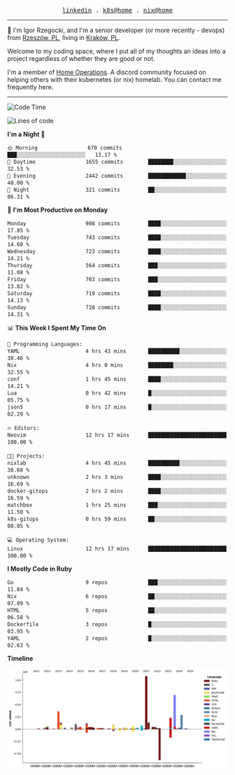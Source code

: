 <p align="center">
  <samp>
    <a href="https://www.linkedin.com/in/ajgon">linkedin</a> .
    <a href="https://github.com/deedee-ops/k8s-gitops">k8s@home</a> .
    <a href="https://github.com/deedee-ops/nixlab">nix@home</a>
  </samp>
</p>

----------------------------------------------------------------

:wave: I'm Igor Rzegocki, and I'm a senior developer (or more recently - devops) from [Rzeszów, PL](https://en.wikipedia.org/wiki/Rzesz%C3%B3w), living in [Kraków, PL](https://en.wikipedia.org/wiki/Krak%C3%B3w).

Welcome to my coding space, where I put all of my thoughts an ideas into a project regardless of whether they are good or not.

I'm a member of [Home Operations](https://discord.gg/home-operations). A discord community focused on helping others with their kubernetes (or nix) homelab. You can contact me frequently here.

----------------------------------------------------------------

<!--START_SECTION:waka-->
![Code Time](http://img.shields.io/badge/Code%20Time-478%20hrs%2041%20mins-blue)

![Lines of code](https://img.shields.io/badge/From%20Hello%20World%20I%27ve%20Written-4.1%20million%20lines%20of%20code-blue)

**I'm a Night 🦉** 

```text
🌞 Morning                670 commits         ███░░░░░░░░░░░░░░░░░░░░░░   13.17 % 
🌆 Daytime                1655 commits        ████████░░░░░░░░░░░░░░░░░   32.53 % 
🌃 Evening                2442 commits        ████████████░░░░░░░░░░░░░   48.00 % 
🌙 Night                  321 commits         ██░░░░░░░░░░░░░░░░░░░░░░░   06.31 % 
```
📅 **I'm Most Productive on Monday** 

```text
Monday                   908 commits         ████░░░░░░░░░░░░░░░░░░░░░   17.85 % 
Tuesday                  743 commits         ████░░░░░░░░░░░░░░░░░░░░░   14.60 % 
Wednesday                723 commits         ████░░░░░░░░░░░░░░░░░░░░░   14.21 % 
Thursday                 564 commits         ███░░░░░░░░░░░░░░░░░░░░░░   11.08 % 
Friday                   703 commits         ███░░░░░░░░░░░░░░░░░░░░░░   13.82 % 
Saturday                 719 commits         ████░░░░░░░░░░░░░░░░░░░░░   14.13 % 
Sunday                   728 commits         ████░░░░░░░░░░░░░░░░░░░░░   14.31 % 
```


📊 **This Week I Spent My Time On** 

```text
💬 Programming Languages: 
YAML                     4 hrs 43 mins       ██████████░░░░░░░░░░░░░░░   38.46 % 
Nix                      4 hrs 0 mins        ████████░░░░░░░░░░░░░░░░░   32.55 % 
conf                     1 hrs 45 mins       ████░░░░░░░░░░░░░░░░░░░░░   14.21 % 
Lua                      0 hrs 42 mins       █░░░░░░░░░░░░░░░░░░░░░░░░   05.75 % 
json5                    0 hrs 17 mins       █░░░░░░░░░░░░░░░░░░░░░░░░   02.29 % 

🔥 Editors: 
Neovim                   12 hrs 17 mins      █████████████████████████   100.00 % 

🐱‍💻 Projects: 
nixlab                   4 hrs 45 mins       ██████████░░░░░░░░░░░░░░░   38.68 % 
unknown                  2 hrs 3 mins        ████░░░░░░░░░░░░░░░░░░░░░   16.69 % 
docker-gitops            2 hrs 2 mins        ████░░░░░░░░░░░░░░░░░░░░░   16.59 % 
matchbox                 1 hrs 25 mins       ███░░░░░░░░░░░░░░░░░░░░░░   11.50 % 
k8s-gitops               0 hrs 59 mins       ██░░░░░░░░░░░░░░░░░░░░░░░   08.05 % 

💻 Operating System: 
Linux                    12 hrs 17 mins      █████████████████████████   100.00 % 
```

**I Mostly Code in Ruby** 

```text
Go                       9 repos             ███░░░░░░░░░░░░░░░░░░░░░░   11.84 % 
Nix                      6 repos             ██░░░░░░░░░░░░░░░░░░░░░░░   07.89 % 
HTML                     5 repos             ██░░░░░░░░░░░░░░░░░░░░░░░   06.58 % 
Dockerfile               3 repos             █░░░░░░░░░░░░░░░░░░░░░░░░   03.95 % 
YAML                     2 repos             █░░░░░░░░░░░░░░░░░░░░░░░░   02.63 % 
```



**Timeline**

![Lines of Code chart](https://raw.githubusercontent.com/ajgon/ajgon/master/assets/bar_graph.png)


<!--END_SECTION:waka-->
